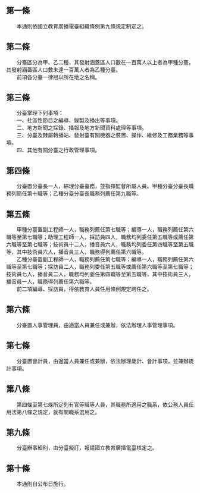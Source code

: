 第一條 
-------
　　本通則依國立教育廣播電臺組織條例第九條規定制定之。  


第二條 
-------
　　分臺區分為甲、乙二種，其發射涵蓋區人口數在一百萬人以上者為甲種分臺，其發射涵蓋區人口數未達一百萬人者為乙種分臺。  
　　前項各分臺一律冠以所在地之名稱。  


第三條 
-------
　　分臺掌理下列事項：  
　　一、社區性節目之編導、錄製及播出等事項。  
　　二、地方新聞之採錄、播報及地方新聞資料處理等事項。  
　　三、分臺及隸屬轉播站、發射臺有關機器之裝置、操作、維修及工務業務等事項。  
　　四、其他有關分臺之行政管理事項。  


第四條 
-------
　　分臺置分臺長一人，綜理分臺臺務，並指揮監督所屬人員。甲種分臺分臺長職務列簡任第十職等；乙種分臺分臺長職務列薦任第九職等。  


第五條 
-------
　　甲種分臺置副工程師一人，職務列薦任第七職等；編導一人，職務列薦任第六職等至第七職等；助理工程師一人，採訪員四人，職務均列委任第五職等或薦任第六職等至第七職等；技術員十二人，播音員六人，職務均列委任第四職等至第五職等，其中技術員六人，播音員三人，職務得列薦任第六職等。  
　　乙種分臺置副工程師一人，職務列薦任第七職等；編導一人，職務列薦任第六職等至第七職等；採訪員二人，職務列委任第五職等或薦任第六職等至第七職等；技術員七人，播音員二人，職務均列委任第四職等至第五職等，其中技術員三人，播音員一人，職務得列薦任第六職等。  
　　前二項編導、採訪員，得依教育人員任用條例規定聘任之。  


第六條 
-------
　　分臺置人事管理員，由適當人員兼任或兼辦，依法辦理人事管理事項。  


第七條 
-------
　　分臺置會計員，由適當人員兼任或兼辦，依法辦理歲計、會計事項，並兼辦統計事項。  


第八條 
-------
　　第四條至第七條所定列有官等職等人員，其職務所適用之職系，依公務人員任用法第八條之規定，就有關職系選用之。  


第九條 
-------
　　分臺辦事細則，由分臺擬訂，報請國立教育廣播電臺核定之。  


第十條 
-------
　　本通則自公布日施行。